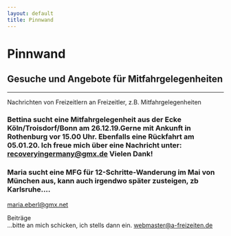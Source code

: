 ```yaml
---
layout: default
title: Pinnwand
---
```

# Pinnwand

## Gesuche und Angebote für Mitfahrgelegenheiten

-----------------------------------------------------------------------

Nachrichten von Freizeitlern an Freizeitler, z.B.
Mitfahrgelegenheiten

### Bettina sucht eine Mitfahrgelegenheit aus der Ecke Köln/Troisdorf/Bonn am 26.12.19.Gerne mit Ankunft in Rothenburg vor 15.00 Uhr. Ebenfalls eine Rückfahrt am 05.01.20. Ich freue mich über eine Nachricht unter: <recoveryingermany@gmx.de> Vielen Dank!


### Maria sucht eine MFG für 12-Schritte-Wanderung im Mai von München aus, kann auch irgendwo später zusteigen, zb Karlsruhe….

<maria.eberl@gmx.net>


Beiträge<br>
...bitte an mich schicken, ich stells dann ein.
<webmaster@a-freizeiten.de>

